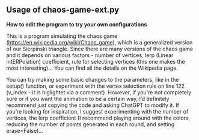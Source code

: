 ## Usage of chaos-game-ext.py
__How to edit the program to try your own configurations__

This is a program simulating the chaos game (https://en.wikipedia.org/wiki/Chaos_game), which is a generalized version
of our Sierpinski triangle. Since there are many versions of the chaos game and it depends on various factors - number 
of vertices, lerp (Linear intERPolation) coefficient, rule for selecting vertices (this one makes the most interesting)...
You can find all the details on the Wikipedia page.

You can try making some basic changes to the parameters, like in the setup() function, or experiment with the vertex
selection rule on line 122 (v_index - it is higlightet via a comment). However, if you're not completely sure or if you
want the animation to be a certain way, I’d definitely recommend just copying the code and asking ChatGPT to modify it.
If you’re looking for inspiration, I suggest experimenting with the number of vertices, the lerp coefficient (I recommend
playing around with the colors, reducing the number of points generated in each round, and setting erase=False)...

